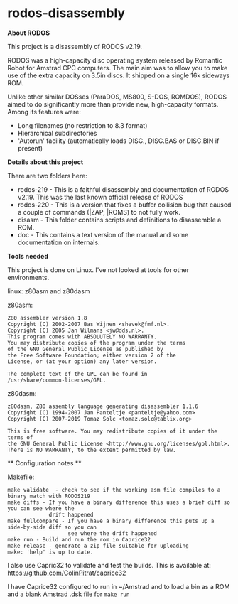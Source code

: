 # rodos-disassembly

**About RODOS**

This project is a disassembly of RODOS v2.19.

RODOS was a high-capacity disc operating system released by Romantic Robot for Amstrad CPC computers. The main aim was to allow you to make use of the extra capacity on 3.5in discs. It shipped on a single 16k sideways ROM.

Unlike other similar DOSses (ParaDOS, MS800, S-DOS, ROMDOS), RODOS aimed to do significantly more than provide new, high-capacity formats. Among its features were:

* Long filenames (no restriction to 8.3 format)
* Hierarchical subdirectories
* 'Autorun' facility (automatically loads DISC., DISC.BAS or DISC.BIN if present)

**Details about this project**

There are two folders here:
* rodos-219 - This is a faithful disassembly and documentation of RODOS v2.19. This was the last known official release of RODOS
* rodos-220 - This is a version that fixes a buffer collision bug that caused a couple of commands (|ZAP, |ROMS) to not fully work.
* disasm - This folder contains scripts and definitions to disassemble a ROM.
* doc - This contains a text version of the manual and some documentation on internals.


**Tools needed**

This project is done on Linux. I've not looked at tools for other environments.

linux: z80asm and z80dasm

z80asm:
```
Z80 assembler version 1.8
Copyright (C) 2002-2007 Bas Wijnen <shevek@fmf.nl>.
Copyright (C) 2005 Jan Wilmans <jw@dds.nl>.
This program comes with ABSOLUTELY NO WARRANTY.
You may distribute copies of the program under the terms
of the GNU General Public License as published by
the Free Software Foundation; either version 2 of the
License, or (at your option) any later version.

The complete text of the GPL can be found in
/usr/share/common-licenses/GPL.
```

z80dasm:
```
z80dasm, Z80 assembly language generating disassembler 1.1.6
Copyright (C) 1994-2007 Jan Panteltje <panteltje@yahoo.com>
Copyright (C) 2007-2019 Tomaz Solc <tomaz.solc@tablix.org>

This is free software. You may redistribute copies of it under the terms of
the GNU General Public License <http://www.gnu.org/licenses/gpl.html>.
There is NO WARRANTY, to the extent permitted by law.
```
** Configuration notes **

Makefile:
```
make validate  - check to see if the working asm file compiles to a binary match with RODOS219
make diffs - If you have a binary difference this uses a brief diff so you can see where the
             drift happened
make fullcompare - If you have a binary difference this puts up a side-by-side diff so you can
                   see where the drift happened
make run - Build and run the rom in Caprice32
make release - generate a zip file suitable for uploading
make: 'help' is up to date.
````

I also use Capric32 to validate and test the builds.
This is available at: https://github.com/ColinPitrat/caprice32

I have Caprice32 configured to run in ~/Amstrad and to load a.bin as a ROM and a blank Amstrad .dsk file for `make run`
